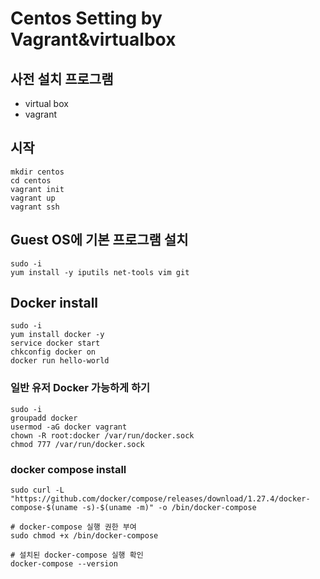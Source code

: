 # Centos Setting by Vagrant&virtualbox
## 사전 설치 프로그램
* virtual box
* vagrant
## 시작
```
mkdir centos
cd centos
vagrant init
vagrant up
vagrant ssh
```
## Guest OS에 기본 프로그램 설치
```
sudo -i
yum install -y iputils net-tools vim git
```

## Docker install
```
sudo -i
yum install docker -y
service docker start
chkconfig docker on
docker run hello-world
```

### 일반 유저 Docker 가능하게 하기
```
sudo -i
groupadd docker
usermod -aG docker vagrant
chown -R root:docker /var/run/docker.sock
chmod 777 /var/run/docker.sock
```

### docker compose install
```
sudo curl -L "https://github.com/docker/compose/releases/download/1.27.4/docker-compose-$(uname -s)-$(uname -m)" -o /bin/docker-compose

# docker-compose 실행 권한 부여
sudo chmod +x /bin/docker-compose

# 설치된 docker-compose 실행 확인
docker-compose --version
```
